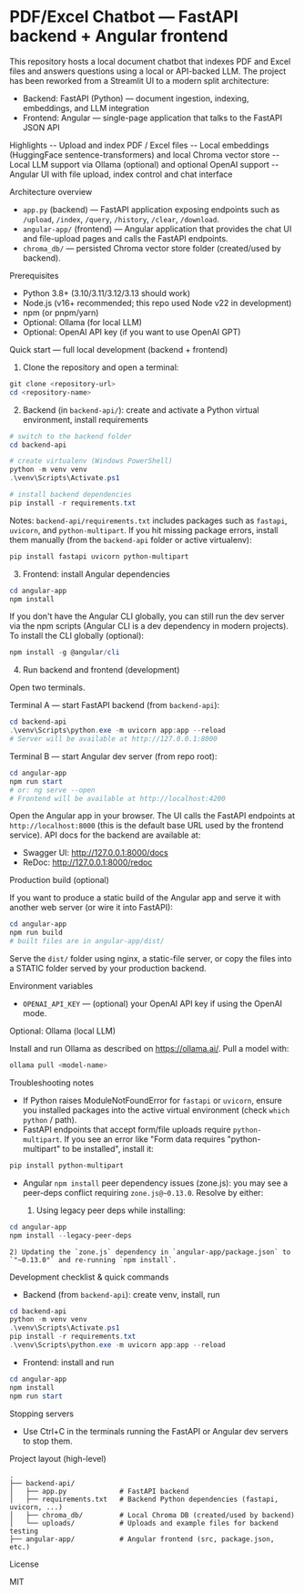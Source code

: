 # PDF/Excel Chatbot — FastAPI backend + Angular frontend

This repository hosts a local document chatbot that indexes PDF and Excel files and answers questions using a local or API-backed LLM. The project has been reworked from a Streamlit UI to a modern split architecture:

- Backend: FastAPI (Python) — document ingestion, indexing, embeddings, and LLM integration
- Frontend: Angular — single-page application that talks to the FastAPI JSON API

Highlights
-- Upload and index PDF / Excel files
-- Local embeddings (HuggingFace sentence-transformers) and local Chroma vector store
-- Local LLM support via Ollama (optional) and optional OpenAI support
-- Angular UI with file upload, index control and chat interface

Architecture overview

- `app.py` (backend) — FastAPI application exposing endpoints such as `/upload`, `/index`, `/query`, `/history`, `/clear`, `/download`.
- `angular-app/` (frontend) — Angular application that provides the chat UI and file-upload pages and calls the FastAPI endpoints.
- `chroma_db/` — persisted Chroma vector store folder (created/used by backend).

Prerequisites

- Python 3.8+ (3.10/3.11/3.12/3.13 should work)
- Node.js (v16+ recommended; this repo used Node v22 in development)
- npm (or pnpm/yarn)
- Optional: Ollama (for local LLM)
- Optional: OpenAI API key (if you want to use OpenAI GPT)

Quick start — full local development (backend + frontend)

1. Clone the repository and open a terminal:

```powershell
git clone <repository-url>
cd <repository-name>
```


2. Backend (in `backend-api/`): create and activate a Python virtual environment, install requirements

```powershell
# switch to the backend folder
cd backend-api

# create virtualenv (Windows PowerShell)
python -m venv venv
.\venv\Scripts\Activate.ps1

# install backend dependencies
pip install -r requirements.txt
```

Notes: `backend-api/requirements.txt` includes packages such as `fastapi`, `uvicorn`, and `python-multipart`. If you hit missing package errors, install them manually (from the `backend-api` folder or active virtualenv):

```powershell
pip install fastapi uvicorn python-multipart
```

3. Frontend: install Angular dependencies

```powershell
cd angular-app
npm install
```

If you don't have the Angular CLI globally, you can still run the dev server via the npm scripts (Angular CLI is a dev dependency in modern projects). To install the CLI globally (optional):

```powershell
npm install -g @angular/cli
```


4. Run backend and frontend (development)

Open two terminals.

Terminal A — start FastAPI backend (from `backend-api`):

```powershell
cd backend-api
.\venv\Scripts\python.exe -m uvicorn app:app --reload
# Server will be available at http://127.0.0.1:8000
```

Terminal B — start Angular dev server (from repo root):

```powershell
cd angular-app
npm run start
# or: ng serve --open
# Frontend will be available at http://localhost:4200
```

Open the Angular app in your browser. The UI calls the FastAPI endpoints at `http://localhost:8000` (this is the default base URL used by the frontend service). API docs for the backend are available at:

- Swagger UI: http://127.0.0.1:8000/docs
- ReDoc: http://127.0.0.1:8000/redoc

Production build (optional)

If you want to produce a static build of the Angular app and serve it with another web server (or wire it into FastAPI):

```powershell
cd angular-app
npm run build
# built files are in angular-app/dist/
```

Serve the `dist/` folder using nginx, a static-file server, or copy the files into a STATIC folder served by your production backend.

Environment variables

- `OPENAI_API_KEY` — (optional) your OpenAI API key if using the OpenAI mode.

Optional: Ollama (local LLM)

Install and run Ollama as described on https://ollama.ai/. Pull a model with:

```powershell
ollama pull <model-name>
```

Troubleshooting notes

- If Python raises ModuleNotFoundError for `fastapi` or `uvicorn`, ensure you installed packages into the active virtual environment (check `which python` / path).
- FastAPI endpoints that accept form/file uploads require `python-multipart`. If you see an error like "Form data requires \"python-multipart\" to be installed", install it:

```powershell
pip install python-multipart
```

- Angular `npm install` peer dependency issues (zone.js): you may see a peer-deps conflict requiring `zone.js@~0.13.0`. Resolve by either:

	1) Using legacy peer deps while installing:

```powershell
cd angular-app
npm install --legacy-peer-deps
```

	2) Updating the `zone.js` dependency in `angular-app/package.json` to `"~0.13.0"` and re-running `npm install`.


Development checklist & quick commands

- Backend (from `backend-api`): create venv, install, run

```powershell
cd backend-api
python -m venv venv
.\venv\Scripts\Activate.ps1
pip install -r requirements.txt
.\venv\Scripts\python.exe -m uvicorn app:app --reload
```


- Frontend: install and run

```powershell
cd angular-app
npm install
npm run start
```

Stopping servers
- Use Ctrl+C in the terminals running the FastAPI or Angular dev servers to stop them.

Project layout (high-level)

```
.
├── backend-api/
│   ├── app.py             # FastAPI backend
│   ├── requirements.txt   # Backend Python dependencies (fastapi, uvicorn, ...)
│   ├── chroma_db/         # Local Chroma DB (created/used by backend)
│   └── uploads/           # Uploads and example files for backend testing
├── angular-app/           # Angular frontend (src, package.json, etc.)
```

License

MIT
